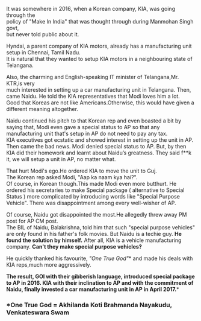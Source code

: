 It was somewhere in 2016, when a Korean company, KIA, was going through the    
policy of "Make In India" that was thought through during Manmohan Singh govt,   
but never told public about it.

Hyndai, a parent company of KIA motors, already has a manufacturing unit setup 
in Chennai, Tamil Nadu.    
It is natural that they wanted to setup KIA motors in a neighbouring state of 
Telangana.

Also, the charming and English-speaking IT minister of Telangana,Mr. KTR,is very   
much interested in setting up a car manufacturing unit in Telangana.
Then, came Naidu. He told the KIA representatives that Modi loves him a lot.   
Good that Koreas are not like Americans.Otherwise, this would have given a different meaning altogether.   

Naidu continued his pitch to that Korean rep and even boasted a bit by saying that,
Modi even gave a special status to AP so that any manufacturing unit that's setup in AP do not need to pay any tax.   
KIA executives got ecstatic and showed interest in setting up the unit in AP.
Then came the bad news. 
Modi denied special status to AP.
But, by then KIA did their homework and learnt about Naidu’s greatness.
They said f**k it, we will setup a unit in AP, no matter what.    

That hurt Modi's ego.He ordered KIA to move the unit to Guj.   
The Korean rep asked Modi, "Aap ka naam kya hai?".    
Of course, in Korean though.This made Modi even more butthurt.
He ordered his secretaries to make Special package ( alternative to Special Status ) more complicated by introducing words like "Special Purpose Vehicle".
There was disappointment among every well-wisher of AP.    

Of course, Naidu got disappointed the most.He allegedly threw away PM post for AP 
CM post.   
The BIL of Naidu, Balakrishna, told him that such "special purpose vehicles" are only
found in his father's folk movies.
But Naidu is a techie guy. 
**He found the solution by himself.** After all, KIA is a vehicle manufacturing company. **Can't they make special purpose vehicles?**   

He quickly thanked his favourite, *"One True God"** and made his deals with KIA reps,much more aggressively.   

**The result, GOI with their gibberish language, introduced special package to AP in 2016.
KIA with their inclination to AP and with the commitment of Naidu, finally invested a car manufacturing unit in AP in April 2017.***   

### *One True God = Akhilanda Koti Brahmanda Nayakudu, Venkateswara Swam